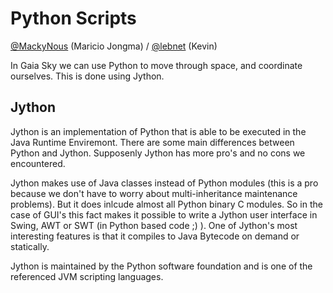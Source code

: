 # Python Scripts
[@MackyNous](https://github.com/MackyNous) (Maricio Jongma) / [@lebnet](https://github.com/lebnet) (Kevin)

In Gaia Sky we can use Python to move through space, and coordinate ourselves. This is done using Jython.

## Jython

Jython is an implementation of Python that is able to be executed in the Java Runtime Enviremont. There are some main differences between Python and Jython. Supposenly Jython has more pro's and no cons we encountered. 

Jython makes use of Java classes instead of Python modules (this is a pro because we don't have to worry about multi-inheritance maintenance problems). But it does inlcude almost all Python binary C modules. So in the case of GUI's this fact makes it possible to write a Jython user interface in Swing, AWT or SWT (in Python based code ;) ). One of Jython's most interesting features is that it compiles to Java Bytecode on demand or statically. 


Jython is maintained by the Python software foundation and is one of the referenced JVM scripting languages.
